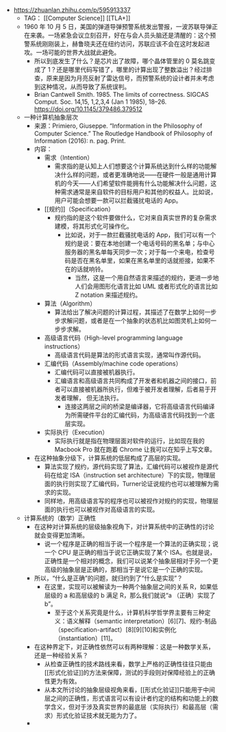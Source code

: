 - https://zhuanlan.zhihu.com/p/595913337
	- TAG： [[Computer Science]] [[TLA+]]
	- 1960 年 10 月 5 日，美国的弹道导弹预警系统发出警报，一波苏联导弹正在来袭。一场紧急会议立刻召开，好在与会人员头脑还是清醒的：这个预警系统刚刚装上，赫鲁晓夫还在纽约访问，苏联应该不会在这时发起进攻。一场可能的世界大战就此避免。
		- 所以到底发生了什么？是芯片出了故障，哪个晶体管里的 0 莫名跳变成了 1？还是哪里代码写错了，哪里的计算出现了整数溢出？经过排查，原来是因为月亮反射了雷达信号，而预警系统的设计者并未考虑到这种情况，从而导致了系统误判。
		- Brian Cantwell Smith. 1985. The limits of correctness. SIGCAS Comput. Soc. 14,15, 1,2,3,4 (Jan 1 1985), 18–26. https://doi.org/10.1145/379486.379512
	- 一种计算机抽象层次
		- 来源：Primiero, Giuseppe. “Information in the Philosophy of Computer Science.” The Routledge Handbook of Philosophy of Information (2016): n. pag. Print.
		- 内容：
			- 需求（Intention）
				- 需求指的是认知上人们想要这个计算系统达到什么样的功能解决什么样的问题，或者更准确地说——在硬件一般是通用计算机的今天——人们希望软件能拥有什么功能解决什么问题，这种需求通常是来自软件的目标用户和其他的权益人。比如说，用户可能会想要一款可以拦截骚扰电话的 App。
			- [[规约]]（Specification）
				- 规约指的是这个软件要做什么，它对来自真实世界的复杂需求建模，将其形式化可操作化。
					- 比如说，对于一款拦截骚扰电话的 App，我们可以有一个规约是说：要在本地创建一个电话号码的黑名单；与中心服务器的黑名单每天同步一次；对于每一个来电，检查号码是否在黑名单里，如果在黑名单里的话就拒接，如果不在的话就响铃。
						- 当然，这是一个用自然语言来描述的规约，更进一步地人们会用图形化语言比如 UML 或者形式化的语言比如 Z notation 来描述规约。
			- 算法（Algorithm）
				- 算法给出了解决问题的计算过程，其描述了在数学上如何一步步求解问题，或者是在一个抽象的状态机比如图灵机上如何一步步求解。
			- 高级语言代码（High-level programming language instructions）
				- 高级语言代码是算法的形式语言实现，通常叫作源代码。
			- 汇编代码（Assembly/machine code operations）
				- 汇编代码可以直接被机器执行。
				- 汇编语言和高级语言共同构成了开发者和机器之间的接口，前者可以直接被机器所执行，但难于被开发者理解，后者易于开发者理解， 但无法执行。
					- 连接这两层之间的桥梁是编译器，它将高级语言代码编译为所需硬件平台的汇编代码，为高级语言代码找到一个底层实现。
			- 实际执行（Execution）
				- 实际执行就是指在物理层面对软件的运行，比如现在我的 Macbook Pro 就在跑着 Chrome 让我可以在知乎上写文章。
		- 在这种抽象分级下，计算系统的低层构成了高层的实现。
			- 算法实现了规约，源代码实现了算法，汇编代码可以被视作是源代码在给定 ISA（instruction set architecture）下的实现，物理层面的执行则实现了汇编代码，Turner论证说规约也可以被理解为需求的实现。
			- 同样地，用高级语言写的程序也可以被视作对规约的实现，物理层面的执行也可以被视作对高级语言的实现。
	- 计算系统的（数学）正确性
		- 在这种对计算系统的层级抽象视角下，对计算系统中的正确性的讨论就会变得更加清晰。
			- 说一个程序是正确的相当于说一个程序是一个算法的正确实现；说一个 CPU 是正确的相当于说它正确实现了某个 ISA。也就是说，正确性是一个相对的概念，我们可以说某个抽象层相对于另一个更高级的抽象层是正确的，那相当于是说它是一个正确的实现。
		- 所以，“什么是正确”的问题，就归约到了“什么是实现”？
			- 在这里，实现可以被解读为一种两个抽象层之间的关系 R，如果低层级的 a 和高层级的 b 满足 R，那么我们就说“a （正确）实现了 b”。
				- 至于这个关系究竟是什么，计算机科学哲学界主要有三种定义：语义解释（semantic interpretation）[6][7]、规约-制品（specification-artifact）[8][9][10]和实例化（instantiation）[11]。
		- 在这种界定下，对正确性依然可以有两种理解：这是一种数学关系，还是一种经验关系？
			- 从检查正确性的技术路线来看，数学上严格的正确性往往只能由[[形式化验证]]的方法来保障，测试的手段则对保障经验上的正确性更为有效。
			- 从本文所讨论的抽象层级视角来看，[[形式化验证]]只能用于中间层之间的正确性，形式语言可以有设计者约定的结构和功能上的数学含义，但对于涉及真实世界的最底层（实际执行）和最高层（需求）形式化验证技术就无能为力了。
		-